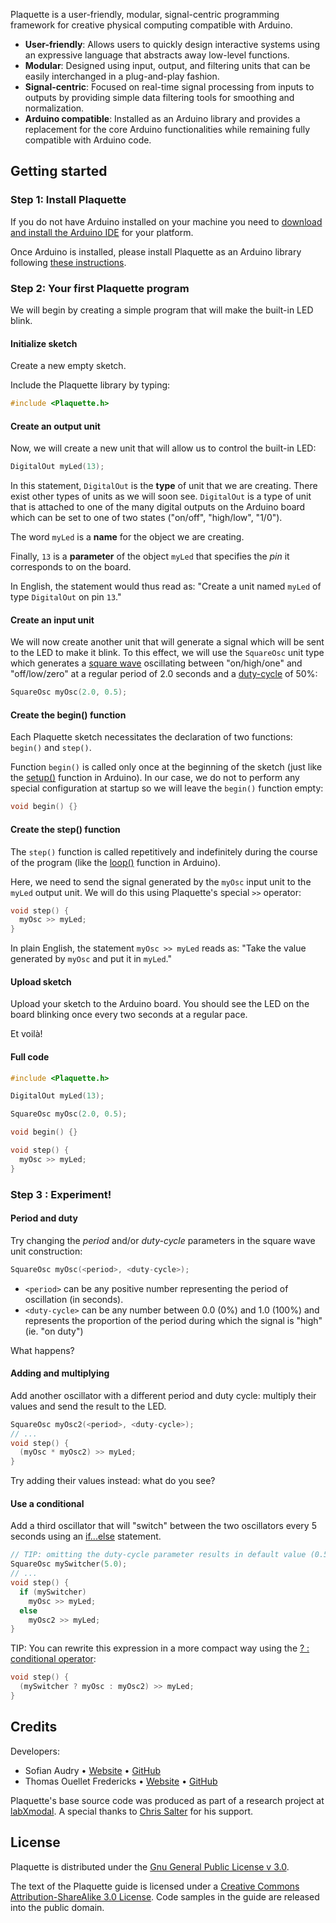 Plaquette is a user-friendly, modular, signal-centric programming framework for creative physical computing compatible with Arduino.

* **User-friendly**: Allows users to quickly design interactive systems using an expressive language that abstracts away low-level functions.
* **Modular**: Designed using input, output, and filtering units that can be easily interchanged in a plug-and-play fashion.
* **Signal-centric**: Focused on real-time signal processing from inputs to outputs by providing simple data filtering tools for smoothing and normalization.
* **Arduino compatible**: Installed as an Arduino library and provides a replacement for the core Arduino functionalities while remaining fully compatible with Arduino code.

## Getting started

### Step 1: Install Plaquette

If you do not have Arduino installed on your machine you need to [download and install the Arduino IDE](https://www.arduino.cc/en/Main/Software) for your platform.

Once Arduino is installed, please install Plaquette as an Arduino library following [these instructions](https://www.arduino.cc/en/Guide/Libraries).

### Step 2: Your first Plaquette program

We will begin by creating a simple program that will make the built-in LED blink.

#### Initialize sketch

Create a new empty sketch.

Include the Plaquette library by typing:
```c++
#include <Plaquette.h>
```

#### Create an output unit

Now, we will create a new unit that will allow us to control the built-in LED:

```c++
DigitalOut myLed(13);
```

In this statement, ```DigitalOut``` is the **type** of unit that we are creating. There exist other types of units as we will soon see. ```DigitalOut``` is a type of unit that is attached to one of the many digital outputs on the Arduino board which can be set to one of two states ("on/off", "high/low", "1/0").

The word ```myLed``` is a **name** for the object we are creating.

Finally, ```13``` is a **parameter** of the object ```myLed``` that specifies the *pin* it corresponds to on the board.

In English, the statement would thus read as: "Create a unit named ```myLed``` of type ```DigitalOut``` on pin ```13```."

#### Create an input unit

We will now create another unit that will generate a signal which will be sent to the LED to make it blink. To this effect, we will use the ```SquareOsc``` unit type which generates a [square wave](https://en.wikipedia.org/wiki/Square_wave) oscillating between "on/high/one" and "off/low/zero" at a regular period of 2.0 seconds and a [duty-cycle](https://en.wikipedia.org/wiki/Duty_cycle) of 50%:

```c++
SquareOsc myOsc(2.0, 0.5);
```

#### Create the begin() function

Each Plaquette sketch necessitates the declaration of two functions: ```begin()``` and ```step()```.

Function ```begin()``` is called only once at the beginning of the sketch (just like the [setup()](https://www.arduino.cc/reference/en/language/structure/sketch/setup/) function in Arduino). In our case, we do not to perform any special configuration at startup so we will leave the ```begin()``` function empty:

```c++
void begin() {}
```

#### Create the step() function

The ```step()``` function is called repetitively and indefinitely during the course of the program (like the [loop()](https://www.arduino.cc/reference/en/language/structure/sketch/loop/) function in Arduino).

Here, we need to send the signal generated by the ```myOsc``` input unit to the ```myLed``` output unit. We will do this using Plaquette's special ```>>``` operator:

```c++
void step() {
  myOsc >> myLed;
}
```

In plain English, the statement ```myOsc >> myLed``` reads as: "Take the value generated by ```myOsc``` and put it in ```myLed```."

#### Upload sketch

Upload your sketch to the Arduino board. You should see the LED on the board blinking once every two seconds at a regular pace.

Et voilà!

#### Full code

```c++
#include <Plaquette.h>

DigitalOut myLed(13);

SquareOsc myOsc(2.0, 0.5);

void begin() {}

void step() {
  myOsc >> myLed;
}
```

### Step 3 : Experiment!

#### Period and duty

Try changing the *period* and/or *duty-cycle* parameters in the square wave unit construction:

```c++
SquareOsc myOsc(<period>, <duty-cycle>);
```

* ```<period>``` can be any positive number representing the period of oscillation (in seconds).
* ```<duty-cycle>``` can be any number between 0.0 (0%) and 1.0 (100%) and represents the proportion of the period during which the signal is "high" (ie. "on duty")

What happens?

#### Adding and multiplying

Add another oscillator with a different period and duty cycle: multiply their values and send the result to the LED.

```c++
SquareOsc myOsc2(<period>, <duty-cycle>);
// ...
void step() {
  (myOsc * myOsc2) >> myLed;
}
```

Try adding their values instead: what do you see?

#### Use a conditional

Add a third oscillator that will "switch" between the two oscillators every 5 seconds using an [if...else](https://www.arduino.cc/reference/en/language/structure/control-structure/if/) statement.

```c++
// TIP: omitting the duty-cycle parameter results in default value (0.5)
SquareOsc mySwitcher(5.0); 
// ...
void step() {
  if (mySwitcher)
    myOsc >> myLed;
  else
    myOsc2 >> myLed;
}
```

TIP: You can rewrite this expression in a more compact way using the [? : conditional operator](https://www.tutorialspoint.com/arduino/arduino_conditional_operator.htm):
```c++
void step() {
  (mySwitcher ? myOsc : myOsc2) >> myLed;
}
```

## Credits

Developers:
* Sofian Audry • [Website](http://sofianaudry.com) • [GitHub](https://github.com/sofian)
* Thomas Ouellet Fredericks • [Website](http://www.t-o-f.info) • [GitHub](https://github.com/thomasfredericks)

Plaquette's base source code was produced as part of a research project at [labXmodal](http://xmodal.hexagram.ca). A special thanks to [Chris Salter](http://chrissalter.com) for his support.

## License

Plaquette is distributed under the [Gnu General Public License v 3.0](https://www.gnu.org/licenses/gpl-3.0.en.html).

The text of the Plaquette guide is licensed under a [Creative Commons Attribution-ShareAlike 3.0 License](https://creativecommons.org/licenses/by-sa/3.0/). Code samples in the guide are released into the public domain.
